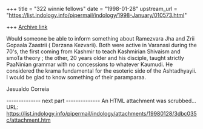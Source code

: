 +++
title = "322 winnie fellows"
date = "1998-01-28"
upstream_url = "https://list.indology.info/pipermail/indology/1998-January/010573.html"

+++
[Archive link](https://list.indology.info/pipermail/indology/1998-January/010573.html)

Would someone be able to inform something about Ramezvara Jha and Zrii Gopaala Zaastrii ( Darzana Kezvarii). Both were active in Varanasi during the 70's, the first coming from Kashmir to teach Kashmirian Shivaism and smoTa theory ; the other,  20 years older and  his disciple, taught strictly PaaNinian grammar with no concessions to whatever Kaumudi. He considered the krama fundamental for the esoteric side of the Ashtadhyayii. I would be glad to know something of their paramparaa.

Jesualdo Correia 


-------------- next part --------------
An HTML attachment was scrubbed...
URL: <https://list.indology.info/pipermail/indology/attachments/19980128/3dbc035c/attachment.htm>

